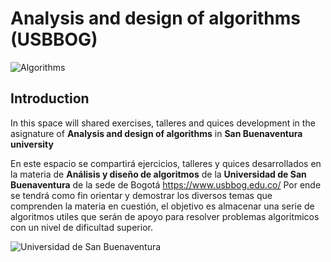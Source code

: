 # Analysis and design of algorithms (USBBOG)

![Algorithms](https://lh3.googleusercontent.com/proxy/eK_2YEL9JsWrbTm1nOSDI-lUE9Z1dmhpgV0VMWK1OKlO618gDcj1rjK8rkmPlUGfn7xhzzR2VpgSmgKpZHN9otc7KRk7wBT8kMMP3yuFRaug4B6pPRBsBsl3zupaHg)

## Introduction

In this space will shared exercises, talleres and quices development in the asignature of **Analysis and design of algorithms** in **San Buenaventura university**

En este espacio se compartirá ejercicios, talleres y quices desarrollados en la materia de **Análisis y diseño de algoritmos** de la **Universidad de San Buenaventura** de la sede de Bogotá <https://www.usbbog.edu.co/> Por ende se tendrá como fin orientar y demostrar los diversos temas que comprenden la materia en cuestión, el objetivo es almacenar una serie de algoritmos utiles que serán de apoyo para resolver problemas algoritmicos con un nivel de dificultad superior.

![Universidad de San Buenaventura](https://dachcolombia.com/wp-content/uploads/2017/07/7993_universidad-de-san-buenaventura.jpg)







